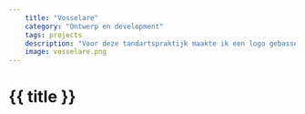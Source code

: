 ```yaml
---
    title: "Vosselare"
    category: "Ontwerp en development"
    tags: projects
    description: "Voor deze tandartspraktijk maakte ik een logo gebasseerd op de naam van hun dorp, ontwierp ik een stijlvolle website en ontwikkelde ik deze zodat deze heel performant werkt op ieder toestel."
    image: vosselare.png
---
```

<h1>
    {{ title }}
</h1>